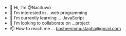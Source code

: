 - 👋 Hi, I’m @Nacituwo
- 👀 I’m interested in ...web programming
- 🌱 I’m currently learning ... JavaScript
- 💞️ I’m looking to collaborate on ...project
- 📫 How to reach me ... basheermmustapha@gmail.com

<!---
Nacituwo/Nacituwo is a ✨ special ✨ repository because its `README.md` (this file) appears on your GitHub profile.
You can click the Preview link to take a look at your changes.
--->
